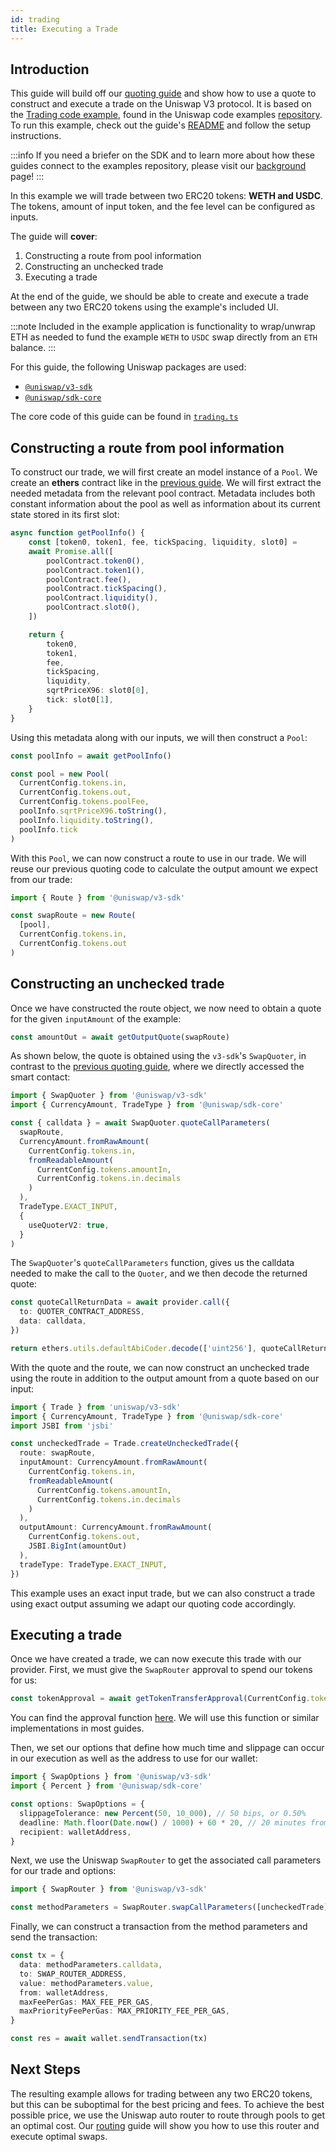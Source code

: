 ```yaml
---
id: trading
title: Executing a Trade
---   
```


## Introduction

This guide will build off our [quoting guide](./01-quoting.md) and show how to use a quote to construct and execute a trade on the Uniswap V3 protocol. It is based on the [Trading code example](https://github.com/Uniswap/examples/tree/main/v3-sdk/trading), found in the Uniswap code examples [repository](https://github.com/Uniswap/examples). To run this example, check out the guide's [README](https://github.com/Uniswap/examples/blob/main/v3-sdk/trading/README.md) and follow the setup instructions.

:::info
If you need a briefer on the SDK and to learn more about how these guides connect to the examples repository, please visit our [background](../01-background.md) page!
:::

In this example we will trade between two ERC20 tokens: **WETH and USDC**. The tokens, amount of input token, and the fee level can be configured as inputs.

The guide will **cover**:

1. Constructing a route from pool information
2. Constructing an unchecked trade
3. Executing a trade

At the end of the guide, we should be able to create and execute a trade between any two ERC20 tokens using the example's included UI.

:::note
Included in the example application is functionality to wrap/unwrap ETH as needed to fund the example `WETH` to `USDC` swap directly from an `ETH` balance.
:::

For this guide, the following Uniswap packages are used:

- [`@uniswap/v3-sdk`](https://www.npmjs.com/package/@uniswap/v3-sdk)
- [`@uniswap/sdk-core`](https://www.npmjs.com/package/@uniswap/sdk-core)

The core code of this guide can be found in [`trading.ts`](https://github.com/Uniswap/examples/blob/main/v3-sdk/trading/src/libs/trading.ts)

## Constructing a route from pool information

To construct our trade, we will first create an model instance of a `Pool`. We create an **ethers** contract like in the [previous guide](./01-quoting.md#referencing-the-pool-contract-and-fetching-metadata).
 We will first extract the needed metadata from the relevant pool contract. Metadata includes both constant information about the pool as well as information about its current state stored in its first slot:

```typescript
async function getPoolInfo() {
    const [token0, token1, fee, tickSpacing, liquidity, slot0] =
    await Promise.all([
        poolContract.token0(),
        poolContract.token1(),
        poolContract.fee(),
        poolContract.tickSpacing(),
        poolContract.liquidity(),
        poolContract.slot0(),
    ])

    return {
        token0,
        token1,
        fee,
        tickSpacing,
        liquidity,
        sqrtPriceX96: slot0[0],
        tick: slot0[1],
    } 
}

```

Using this metadata along with our inputs, we will then construct a `Pool`:

```typescript
const poolInfo = await getPoolInfo()

const pool = new Pool(
  CurrentConfig.tokens.in,
  CurrentConfig.tokens.out,
  CurrentConfig.tokens.poolFee,
  poolInfo.sqrtPriceX96.toString(),
  poolInfo.liquidity.toString(),
  poolInfo.tick
)
```

With this `Pool`, we can now construct a route to use in our trade. We will reuse our previous quoting code to calculate the output amount we expect from our trade:

```typescript
import { Route } from '@uniswap/v3-sdk'

const swapRoute = new Route(
  [pool],
  CurrentConfig.tokens.in,
  CurrentConfig.tokens.out
)
```

## Constructing an unchecked trade

Once we have constructed the route object, we now need to obtain a quote for the given `inputAmount` of the example:

```typescript
const amountOut = await getOutputQuote(swapRoute)
```

As shown below, the quote is obtained using the `v3-sdk`'s `SwapQuoter`, in contrast to the [previous quoting guide](./01-quoting.md), where we directly accessed the smart contact:

```typescript
import { SwapQuoter } from '@uniswap/v3-sdk'
import { CurrencyAmount, TradeType } from '@uniswap/sdk-core'

const { calldata } = await SwapQuoter.quoteCallParameters(
  swapRoute,
  CurrencyAmount.fromRawAmount(
    CurrentConfig.tokens.in,
    fromReadableAmount(
      CurrentConfig.tokens.amountIn,
      CurrentConfig.tokens.in.decimals
    )
  ),
  TradeType.EXACT_INPUT,
  {
    useQuoterV2: true,
  }
)
```

The `SwapQuoter`'s `quoteCallParameters` function, gives us the calldata needed to make the call to the `Quoter`, and we then decode the returned quote:

```typescript
const quoteCallReturnData = await provider.call({
  to: QUOTER_CONTRACT_ADDRESS,
  data: calldata,
})

return ethers.utils.defaultAbiCoder.decode(['uint256'], quoteCallReturnData)
```

With the quote and the route, we can now construct an unchecked trade using the route in addition to the output amount from a quote based on our input:

```typescript
import { Trade } from 'uniswap/v3-sdk'
import { CurrencyAmount, TradeType } from '@uniswap/sdk-core'
import JSBI from 'jsbi'

const uncheckedTrade = Trade.createUncheckedTrade({
  route: swapRoute,
  inputAmount: CurrencyAmount.fromRawAmount(
    CurrentConfig.tokens.in,
    fromReadableAmount(
      CurrentConfig.tokens.amountIn,
      CurrentConfig.tokens.in.decimals
    )
  ),
  outputAmount: CurrencyAmount.fromRawAmount(
    CurrentConfig.tokens.out,
    JSBI.BigInt(amountOut)
  ),
  tradeType: TradeType.EXACT_INPUT,
})
```

This example uses an exact input trade, but we can also construct a trade using exact output assuming we adapt our quoting code accordingly.

## Executing a trade

Once we have created a trade, we can now execute this trade with our provider. First, we must give the `SwapRouter` approval to spend our tokens for us:

```typescript
const tokenApproval = await getTokenTransferApproval(CurrentConfig.tokens.in)
```

You can find the approval function [here](https://github.com/Uniswap/examples/blob/main/v3-sdk/trading/src/libs/trading.ts#L151). 
We will use this function or similar implementations in most guides.

Then, we set our options that define how much time and slippage can occur in our execution as well as the address to use for our wallet:

```typescript
import { SwapOptions } from '@uniswap/v3-sdk'
import { Percent } from '@uniswap/sdk-core'

const options: SwapOptions = {
  slippageTolerance: new Percent(50, 10_000), // 50 bips, or 0.50%
  deadline: Math.floor(Date.now() / 1000) + 60 * 20, // 20 minutes from the current Unix time
  recipient: walletAddress,
}
```

Next, we use the Uniswap `SwapRouter` to get the associated call parameters for our trade and options:

```typescript
import { SwapRouter } from '@uniswap/v3-sdk'

const methodParameters = SwapRouter.swapCallParameters([uncheckedTrade], options)
```

Finally, we can construct a transaction from the method parameters and send the transaction:

```typescript
const tx = {
  data: methodParameters.calldata,
  to: SWAP_ROUTER_ADDRESS,
  value: methodParameters.value,
  from: walletAddress,
  maxFeePerGas: MAX_FEE_PER_GAS,
  maxPriorityFeePerGas: MAX_PRIORITY_FEE_PER_GAS,
}

const res = await wallet.sendTransaction(tx)
```

## Next Steps

The resulting example allows for trading between any two ERC20 tokens, but this can be suboptimal for the best pricing and fees. To achieve the best possible price, we use the Uniswap auto router to route through pools to get an optimal cost. Our [routing](./03-routing.md) guide will show you how to use this router and execute optimal swaps.

